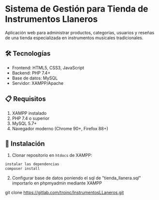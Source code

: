 # Sistema de Gestión para Tienda de Instrumentos Llaneros

Aplicación web para administrar productos, categorías, usuarios y reseñas de una tienda especializada en instrumentos musicales tradicionales.

## 🛠 Tecnologías
- Frontend: HTML5, CSS3, JavaScript
- Backend: PHP 7.4+
- Base de datos: MySQL
- Servidor: XAMPP/Apache

## 📋 Requisitos
1. XAMPP instalado
2. PHP 7.4 o superior
3. MySQL 5.7+
4. Navegador moderno (Chrome 90+, Firefox 88+)

## 🚀 Instalación
1. Clonar repositorio en `htdocs` de XAMPP:
```bash
instalar las dependencias
composer install
```
2. Configurar base de datos poniendo el sql de "tienda_llanera.sql" importarlo en phpmyadmin
mediante XAMPP 

git clone https://gitlab.com/troinc/InstrumentosLLaneros.git
